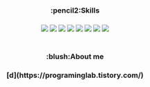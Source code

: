 <div align=center>
  
  
<h3>:pencil2:Skills<h3> 
<img src="https://img.shields.io/badge/JAVA-007396?style=flat&logo=java&logoColor=white"> <img src="https://img.shields.io/badge/JavaScript-F7DF1E?style=flat&logo=JavaScript&logoColor=white"/> <img src="https://img.shields.io/badge/HTML5-E34F26?style=flat&logo=HTML5&logoColor=white"/> <img src="https://img.shields.io/badge/CSS3-1572B6?style=flat&logo=CSS3&logoColor=white"/> <img src="https://img.shields.io/badge/Bootstrap-7952B3?style=flat&logo=Bootstrap&logoColor=white"/> <img src="https://img.shields.io/badge/Spring-6DB33F?style=flat&logo=String&logoColor=white"/> <img src="https://img.shields.io/badge/Oracle-F80000?style=flat&logo=Oracle&logoColor=white"/> <img src="https://img.shields.io/badge/MySQL-4479A1?style=flat&logo=MySQL&logoColor=white"/><br><br>
<h3>:blush:About me<h3>
[d](https://programinglab.tistory.com/)
  
  
  
  
  
  
  
  
</div>
